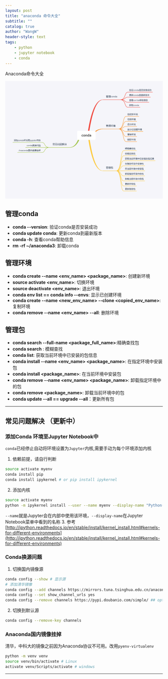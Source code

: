```yaml
---
layout: post
title: "anaconda 命令大全"
subtitle: ""
catalog: true
author: "WangW"
header-style: text
tags: 
    - python
    - jupyter notebook
    - conda
---
```


Anaconda命令大全<!--break-->

![目录图](/img/in-post/2019/conda.png)

## 管理conda
- **conda --version**: 验证conda是否安装成功
- **conda update conda**: 更新conda到最新版本
- **conda -h**: 查看conda帮助信息
- **rm -rf ~/anaconda3**: 卸载conda

## 管理环境
- **conda create --name <env_name> <package_name>**: 创建新环境
- **source activate <env_name>**: 切换环境
- **source deactivate <env_name>**: 退出环境
- **conda env list == conda info --envs**: 显示已创建环境
- **conda create --name <new_env_name> --clone <copied_env_name>**:复制环境
- **conda remove --name <env_name> --all**: 删除环境

## 管理包
- **conda search --full-name <package_full_name>**:精确查找包
- **conda search <text>**: 模糊查找
- **conda list**: 获取当前环境中已安装的包信息
- **conda install --name <env_name> <package_name>**: 在指定环境中安装包
- **conda install <package_name>**: 在当前环境中安装包
- **conda remove --name <env_name> <package_name>**: 卸载指定环境中的包
- **conda remove <package_name>**: 卸载当前环境中的包
- **conda update --all == upgrade --all**：更新所有包

---

## 常见问题解决 （更新中）
### 添加Conda 环境至Jupyter Notebook中
``conda``已经停止自动将环境设置为``Jupyter``内核,需要手动为每个环境添加内核
1. 依赖前提，请自行判断  
```bash
source activate myenv
conda install pip
conda install ipykernel # or pip install ipykernel
```
2. 添加内核  
```bash
source activate myenv
python -m ipykernel install --user --name myenv --display-name "Python(myenv)"
```
``--name``就是Jupyter会在内部中使用该环境，``--display-name``在Jupyter Notebook菜单中看到的名称
3. 参考  
[http://ipython.readthedocs.io/en/stable/install/kernel_install.html#kernels-for-different-environments](http://ipython.readthedocs.io/en/stable/install/kernel_install.html#kernels-for-different-environments)

### Conda换源问题
1. 切换国内镜像源
```bash
conda config --show # 显示源
# 添加清华镜像
conda config --add channels https://mirrors.tuna.tsinghua.edu.cn/anaconda/pkgs/free/ 
conda config --set show_channel_urls yes
conda config --remove channels https://pypi.doubanio.com/simple/ ## option
```
2. 切换到默认源
```bash
conda config --remove-key channels
```

### Anaconda国内镜像挂掉
清华，中科大的镜像之前因为Anaconda协议不可用。改用``pyenv-virtualenv``
```bash
python -m venv venv
source venv/bin/activate # Linux
activate venv/Scripts/activate # windows
```

---

